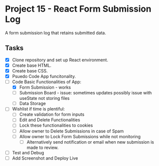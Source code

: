 # Project 15 - React Form Submission Log
A form submission log that retains submitted data.

## Tasks

- [x] Clone repository and set up React environment.
- [x] Create base HTML.
- [x] Create base CSS.
- [x] Psuedo Code App funcitonality.
- [ ] Code Basic Functionalities of App:
  - [x] Form Submission - works
  - [ ] Submission Board - issue: sometimes updates
        possibly issue with useState not storing files
  - [ ] Data Storage
- [ ] Wishlist if time is plentiful:
  - [ ] Create validation for form inputs
  - [ ] Edit and Delete Functionalities
  - [ ] Lock these functionalities to cookies
  - [ ] Allow owner to Delete Submissions in case of Spam
  - [ ] Allow owner to Lock Form Submissions while not monitoring
    - [ ] Alternatively send notification or email when new submission is made to review.
- [ ] Test and Debug
- [ ] Add Screenshot and Deploy Live